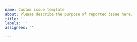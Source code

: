 ```yaml
---
name: Custom issue template
about: Please describe the purpose of reported issue here.
title: ''
labels: ''
assignees: ''

---
```



